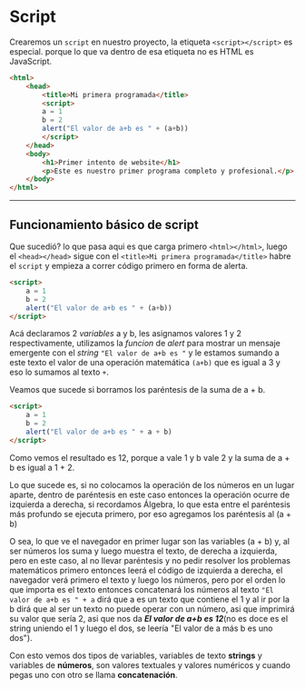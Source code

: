 # Script

Crearemos un `script` en nuestro proyecto, la etiqueta `<script></script>` es especial. porque lo que va dentro de esa etiqueta no es HTML es JavaScript.

~~~html
<html>
    <head>
        <title>Mi primera programada</title>
        <script>
        a = 1
        b = 2
        alert("El valor de a+b es " + (a+b))
        </script>
    </head>
    <body>
        <h1>Primer intento de website</h1>
        <p>Este es nuestro primer programa completo y profesional.</p>
    </body>
</html>
~~~
---
## Funcionamiento básico de script

Que sucedió? lo que pasa aqui es que carga primero `<html></html>`, luego el `<head></head>` sigue con el `<title>Mi primera programada</title>` habre el `script` y empieza a correr código primero en forma de alerta.
~~~html
<script>
    a = 1
    b = 2
    alert("El valor de a+b es " + (a+b))
</script>
~~~
Acá declaramos 2 *variables* a y b, les asignamos valores 1 y 2 respectivamente, utilizamos la *funcion* de *alert* para mostrar un mensaje emergente con el *string* `"El valor de a+b es "` y le estamos sumando a este texto el valor de una operación matemática `(a+b)` que es igual a 3 y eso lo sumamos al texto `+`.

Veamos que sucede si borramos los paréntesis de la suma de a + b.

~~~html
<script>
    a = 1
    b = 2
    alert("El valor de a+b es " + a + b)
</script>
~~~

Como vemos el resultado es 12, porque a vale 1 y b vale 2 y la suma de a + b es igual a 1 + 2.

Lo que sucede es, si no colocamos la operación de los números en un lugar aparte, dentro de paréntesis en este caso entonces la operación ocurre de izquierda a derecha, si recordamos Álgebra, lo que esta entre el paréntesis más profundo se ejecuta primero, por eso agregamos los paréntesis al (a + b)

O sea, lo que ve el navegador en primer lugar son las variables (a + b) y, al ser números los suma y luego muestra el texto, de derecha a izquierda, pero en este caso, al no llevar paréntesis y no pedir resolver los problemas matemáticos primero entonces leerá el código de izquierda a derecha, el navegador verá primero el texto y luego los números, pero por el orden lo que importa es el texto entonces concatenará los números al texto `"El valor de a+b es " + a` dirá que a es un texto que contiene el 1 y al ir por la b dirá que al ser un texto no puede operar con un número, asi que imprimirá su valor que sería 2, asi que nos da ***El valor de a+b es 12***(no es doce es el string uniendo el 1 y luego el dos, se leería "El valor de a más b es uno dos").

Con esto vemos dos tipos de variables, variables de texto **strings** y variables de **números**, son valores textuales y valores numéricos y cuando pegas uno con otro se llama **concatenación**.

